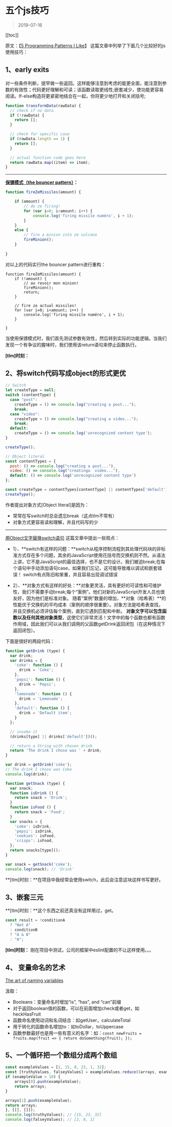 # 五个js技巧

>2019-07-16
<tag-part tagName="js"/>

[[toc]]

原文：【[5 Programming Patterns I Like](https://www.johnstewart.dev/five-programming-patterns-i-like/)】
这篇文章中列举了下面几个比较好的js使用技巧：
## 1、early exits

对一些条件判断，提早做一些返回。这样能够注意到考虑的能更全面，能注意到参数的有效性；代码更好理解和可读；该函数读取更线性;嵌套减少，使功能更容易阅读。If-else构造将更紧密地结合在一起，你将更少地打开和关闭括号;

```js
function transformData(rawData) {
  // check if no data
  if (!rawData) {
    return [];
  }

  // check for specific case
  if (rawData.length == 1) {
    return [];
  }

  // actual function code goes here
  return rawData.map((item) => item);
}
```
***

**[保镖模式（the bouncer pattern）](http://rikschennink.nl/thoughts/the-bouncer-pattern/)：**

```js
function fireZeMissiles(amount) {

    if (amount) {
        // do ze firing!
        for (var i=0; i<amount; i++) {
            console.log('firing missile numéro', i + 1);
        }
    }
    else {
        // fire a minion into ze volcano
        fireMinion();
    }
    
}
```
对以上的代码实行the bouncer pattern进行重构：

```
function fireZeMissiles(amount) {
    if (!amount) {
        // au revoir mon minion!
        fireMinion();
        return;
    }
    
    // fire ze actual missiles!
    for (var i=0; i<amount; i++) {
        console.log('firing missile numéro', i + 1);
    }
    
}
```
当使用保镖模式时，我们首先测试参数有效性，然后转到实际的功能逻辑。当我们发现一个有争议的腥味时，我们使用该return语句来停止函数执行。

**[tlm]时刻：**
## 2、将switch代码写成object的形式更优

```js
// Switch
let createType = null;
switch (contentType) {
  case "post":
    createType = () => console.log("creating a post...");
    break;
  case "video":
    createType = () => console.log("creating a video...");
    break;
  default:
    createType = () => console.log('unrecognized content type');
}

createType();

// Object literal
const contentTypes = {
  post: () => console.log("creating a post..."),
  video: () => console.log("creatinga  video..."),
  default: () => console.log('unrecognized content type')
};

const createType = contentTypes[contentType] || contentTypes['default'];
createType();
```

作者提出对象方式[Object literal]是因为：
 * 常常在写switch时总会遗忘break（这点tlm不常有）
 * 对象方式更容易读和理解，并且代码写的少

***
[用Object文字替换switch语句](https://ultimatecourses.com/blog/deprecating-the-switch-statement-for-object-literals)
这篇文章中提出一些观点：

* 1）、**switch有这样的问题：**switch从程序控制流程到其处理代码块的非标准方式存在多个问题，其余的JavaScript使用花括号而交换机则不然。从语法上讲，它不是JavaScript的最佳选择，也不是它的设计。我们被迫break;在每个语句中手动添加语句case，如果我们忘记，这可能导致难以调试和嵌套错误！
switch有点陈旧和笨重，并且容易出现调试错误

* 2）、**对象方式有这样的好处：**对象更灵活，具有更好的可读性和可维护性，我们不需要手动break;每个“案例”。他们对新的JavaScript开发人员也很友好，因为他们是标准对象。
随着“案例”数量的增加，**对象（哈希表）**的性能优于交换机的平均成本（案例的顺序很重要）。对象方法是哈希表查找，并且交换机必须评估每个案例，直到它遇到匹配和中断。
**对象文字可以包含函数以及任何其他对象类型**，这使它们非常灵活！文字中的每个函数也都有函数作用域，因此我们可以从我们调用的父函数getDrink返回闭包（在这种情况下返回闭包）。

下面是很好的两段代码：

```js
function getDrink (type) {
  var drink;
  var drinks = {
    'coke': function () {
      drink = 'Coke';
    },
    'pepsi': function () {
      drink = 'Pepsi';
    },
    'lemonade': function () {
      drink = 'Lemonade';
    },
    'default': function () {
      drink = 'Default item';
    }
  };

  // invoke it
  (drinks[type] || drinks['default'])();

  // return a String with chosen drink
  return 'The drink I chose was ' + drink;
}

var drink = getDrink('coke');
// The drink I chose was Coke
console.log(drink);
```

```js
function getSnack (type) {
  var snack;
  function isDrink () {
    return snack = 'Drink';
  }
  function isFood () {
    return snack = 'Food';
  }
  var snacks = {
    'coke': isDrink,
    'pepsi': isDrink,
    'cookies': isFood,
    'crisps': isFood,
  };
  return snacks[type]();
}

var snack = getSnack('coke');
console.log(snack); // 'Drink'
```

**[tlm]时刻：**在项目中我经常会使用switch，此后会注意这块这样书写更好。

## 3、嵌套三元
**[tlm]时刻：**这个东西之前还真没有这样用过，get。

```js
const result = !conditionA
  ? "Not A"
  : conditionB
  ? "A & B"
  : "A";
```
**[tlm]时刻：** 刚在项目中测试，公司的框架中eslint配置的不让这样使用。。。
## 4、 变量命名的艺术
[The art of naming variables](https://hackernoon.com/the-art-of-naming-variables-52f44de00aad)

汲取：

* Booleans：变量命名时增加“is”, “has”, and “can”前缀
* 对于返回boolean值的函数，可以在前面增加check或者get，如heckHasFruit 
* 函数命名使用动词和名词结合：如getUser，calculateTotal
* 用于转化的函数命名增加to：如toDollar，toUppercase
* 函数参数最好也是用一些有意义的名字：如：`const newFruits = fruits.map(fruit => {
    return doSomething(fruit);
});`
## 5、一个循环把一个数组分成两个数组

```js
const exampleValues = [2, 15, 8, 23, 1, 32];
const [truthyValues, falseyValues] = exampleValues.reduce((arrays, exampleValue) => {
if (exampleValue > 10) {
    arrays[0].push(exampleValue);
    return arrays;
}

arrays[1].push(exampleValue);
return arrays;
}, [[], []]);
console.log(truthyValues); // [15, 23, 32]
console.log(falseyValues); // [2, 8, 1]

```

